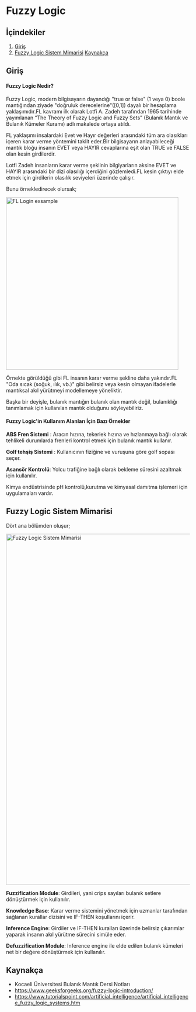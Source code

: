 # Fuzzy Logic

## İçindekiler

1. [Giriş](#giriş)
2. [Fuzzy Logic Sistem Mimarisi](#fuzzy-logic-sistem-mimarisi)
[Kaynakça](#kaynakça)


## Giriş

#### Fuzzy Logic Nedir?

Fuzzy Logic, modern bilgisayarın dayandığı "true or false" (1 veya 0) boole mantığından ziyade "doğruluk derecelerine"([0,1]) dayalı bir hesaplama yaklaşımıdır.FL kavramı ilk olarak Lotfi A. Zadeh tarafından 1965 tarihinde yayımlanan “The Theory of Fuzzy Logic and Fuzzy Sets” (Bulanık Mantık ve Bulanık Kümeler Kuramı) adlı makalede ortaya atıldı.

FL yaklaşımı insalardaki Evet ve Hayır değerleri arasındaki tüm ara olasıkları içeren karar verme yöntemini taklit eder.Bir bilgisayarın anlayabileceği mantık bloğu insanın EVET veya HAYIR cevaplarına eşit olan TRUE ve FALSE olan kesin girdilerdir.

Lotfi Zadeh insanların karar verme şeklinin bilgiyarların aksine EVET ve HAYIR arasındaki bir dizi olasılığı içerdiğini gözlemledi.FL kesin çıktıyı elde etmek için girdilerin olasılık seviyeleri üzerinde çalışır.

Bunu örnekledirecek olursak;

<img width="472" alt="FL Login exsample" src="https://user-images.githubusercontent.com/34304850/95390176-aac94f80-08fd-11eb-8939-84e03d456b8b.png">

Örnekte görüldüğü gibi FL insanın karar verme şekline daha yakındır.FL "Oda sıcak (soğuk, ılık, vb.)" gibi belirsiz veya kesin olmayan ifadelerle mantıksal akıl yürütmeyi modellemeye yöneliktir.

Başka bir deyişle, bulanık mantığın bulanık olan mantık değil, bulanıklığı tanımlamak için kullanılan mantık olduğunu söyleyebiliriz.

#### Fuzzy Logic'in Kullanım Alanları İçin Bazı Örnekler

**ABS Fren Sistemi** : Aracın hızına, tekerlek hızına ve hızlanmaya bağlı olarak tehlikeli durumlarda frenleri kontrol etmek için bulanık mantık kullanır.

**Golf tehşiş Sistemi** : Kullanıcının fiziğine ve vuruşuna göre golf sopası seçer.

**Asansör Kontrolü**: Yolcu trafiğine bağlı olarak bekleme süresini azaltmak için kullanılır.

Kimya endüstrisinde pH kontrolü,kurutma ve kimyasal damıtma işlemeri için uygulamaları vardır.

## Fuzzy Logic Sistem Mimarisi

Dört ana bölümden oluşur;

<img width="960" alt="Fuzzy Logic Sistem Mimarisi" src="https://user-images.githubusercontent.com/34304850/95912557-a2fd2580-0dab-11eb-946b-cd5b863c8158.png">

**Fuzzification Module**: Girdileri, yani crips sayıları bulanık setlere dönüştürmek için kullanılır.

**Knowledge Base**: Karar verme sistemini yönetmek için uzmanlar tarafından sağlanan kurallar dizisini ve IF-THEN koşullarını içerir.

**Inference Engine**: Girdiler ve IF-THEN kuralları üzerinde belirsiz çıkarımlar yaparak insanın akıl yürütme sürecini simüle eder.

**Defuzzification Module**: Inference engine ile elde edilen bulanık kümeleri net bir değere dönüştürmek için kullanılır.


## Kaynakça
* Kocaeli Üniversitesi Bulanık Mantık Dersi Notları
* https://www.geeksforgeeks.org/fuzzy-logic-introduction/
* https://www.tutorialspoint.com/artificial_intelligence/artificial_intelligence_fuzzy_logic_systems.htm